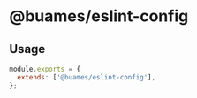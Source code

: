 # @buames/eslint-config

## Usage

```js
module.exports = {
  extends: ['@buames/eslint-config'],
};
```
